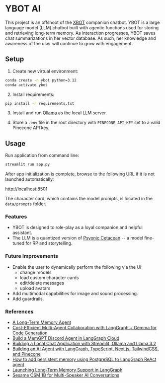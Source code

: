 # YBOT AI

This project is an offshoot of the [XBOT](https://github.com/exorcysm/XBOT) companion chatbot. YBOT is a large language model (LLM) chatbot built with agentic functions used for storing and retrieving long-term memory. As interaction progresses, YBOT saves chat summarizations in her vector database. As such, her knowledge and awareness of the user will continue to grow with engagement.

## Setup

1. Create new virtual environment:

```bash
conda create -n ybot python=3.12
conda activate ybot
```

2. Install requirements:

```bash
pip install -r requirements.txt
```

3. Install and run [Ollama](https://ollama.com/download) as the local LLM server.

4. Store a `.env` file in the root directory with `PINECONE_API_KEY` set to a valid Pinecone API key.

## Usage

Run application from command line:

```bash
streamlit run app.py
```

After app initialization is complete, browse to the following URL if it is not launched automatically:

[http://localhost:8501](http://localhost:8501)

The character card, which contains the model prompts, is located in the `data/prompts` folder.

### Features

- YBOT is designed to role-play as a loyal companion and helpful assistant.
- The LLM is a quantized version of [Psyonic Cetacean](https://huggingface.co/backyardai/Psyonic-Cetacean-V1-20B-Ultra-Quality-GGUF) -- a model fine-tuned for RP and storytelling.

### Future Improvements

- Enable the user to dynamically perform the following via the UI:
    - change models
    - load custom character cards
    - edit/delete messages
    - upload avatars
- Add multimodal capabilities for image and sound processing.
- Add guardrails.

### References

- [A Long-Term Memory Agent](https://python.langchain.com/docs/versions/migrating_memory/long_term_memory_agent)
- [Cost-Efficient Multi-Agent Collaboration with LangGraph + Gemma for Code Generation](https://medium.com/google-cloud/cost-efficient-multi-agent-collaboration-with-langgraph-gemma-for-code-generation-88d6cf87fc99)
- [Build a MemGPT Discord Agent in LangGraph Cloud](https://www.youtube.com/watch?v=ORAecR4hXsQ)
- [Building a Local Chat Application with Streamlit, Ollama and Llama 3.2](https://medium.com/@gelsonm/building-a-local-chat-application-with-streamlit-ollama-and-llama-3-2-8f5b116dd8ee)
- [Building an AI Agent with LangGraph, TypeScript, Next.js, TailwindCSS, and Pinecone](https://dev.to/bobbyhalljr/building-an-ai-agent-with-langgraph-typescript-nextjs-tailwindcss-and-pinecone-3bkb)
- [How to add persistent memory using PostgreSQL to LangGraph ReAct agent](https://www.youtube.com/watch?v=hE8C2M8GRLo)
- [Launching Long-Term Memory Support in LangGraph](https://blog.langchain.dev/launching-long-term-memory-support-in-langgraph)
- [Sesame CSM 1B for Multi-Speaker AI Conversations](https://levelup.gitconnected.com/sesame-csm-1b-for-multi-speaker-ai-conversations-complete-guide-to-installing-and-running-e76b202e5b91)
